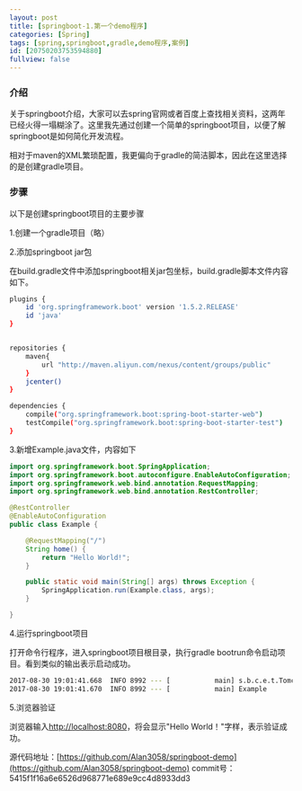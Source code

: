 ```yaml
---
layout: post
title: [springboot-1.第一个demo程序]
categories: [Spring]
tags: [spring,springboot,gradle,demo程序,案例]
id: [20750203753594880]
fullview: false
---
```

### 介绍

关于springboot介绍，大家可以去spring官网或者百度上查找相关资料，这两年已经火得一塌糊涂了。这里我先通过创建一个简单的springboot项目，以便了解springboot是如何简化开发流程。

相对于maven的XML繁琐配置，我更偏向于gradle的简洁脚本，因此在这里选择的是创建gradle项目。

### 步骤

以下是创建springboot项目的主要步骤

1.创建一个gradle项目（略）

2.添加springboot jar包

在build.gradle文件中添加springboot相关jar包坐标，build.gradle脚本文件内容如下。

```bash
plugins {
    id 'org.springframework.boot' version '1.5.2.RELEASE'
    id 'java'
}


repositories {
	maven{
    	url "http://maven.aliyun.com/nexus/content/groups/public"
    }
    jcenter()
}

dependencies {
    compile("org.springframework.boot:spring-boot-starter-web")
    testCompile("org.springframework.boot:spring-boot-starter-test")
}
```

3.新增Example.java文件，内容如下

```java
import org.springframework.boot.SpringApplication;
import org.springframework.boot.autoconfigure.EnableAutoConfiguration;
import org.springframework.web.bind.annotation.RequestMapping;
import org.springframework.web.bind.annotation.RestController;

@RestController
@EnableAutoConfiguration
public class Example {

    @RequestMapping("/")
    String home() {
        return "Hello World!";
    }

    public static void main(String[] args) throws Exception {
        SpringApplication.run(Example.class, args);
    }

}
```

4.运行springboot项目

打开命令行程序，进入springboot项目根目录，执行gradle bootrun命令启动项目。看到类似的输出表示启动成功。


```bash
2017-08-30 19:01:41.668  INFO 8992 --- [           main] s.b.c.e.t.TomcatEmbeddedServletContainer : Tomcat started on port(s): 8080 (http)
2017-08-30 19:01:41.670  INFO 8992 --- [           main] Example                                  : Started Example in 1.73 seconds (JVM running for 2.003)
```

5.浏览器验证


浏览器输入[http://localhost:8080](http://localhost:8080)，将会显示"Hello World！"字样，表示验证成功。

源代码地址：[https://github.com/Alan3058/springboot-demo](https://github.com/Alan3058/springboot-demo) commit号：5415f1f16a6e6526d968771e689e9cc4d8933dd3

